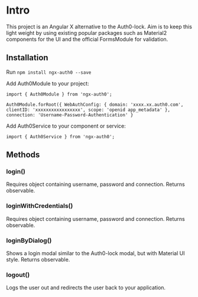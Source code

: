 # Intro

This project is an Angular X alternative to the Auth0-lock. Aim is to keep this light weight by using existing popular packages such as Material2 components for the UI and the official FormsModule for validation.

## Installation

Run `npm install ngx-auth0 --save`

Add Auth0Module to your project:

`import { Auth0Module } from 'ngx-auth0';`

`Auth0Module.forRoot({
    WebAuthConfig: {
        domain: 'xxxx.xx.auth0.com',
        clientID: 'xxxxxxxxxxxxxxxxx',
        scope: 'openid app_metadata'
    },
    connection: 'Username-Password-Authentication'
}`

Add Auth0Service to your component or service:

`import { Auth0Service } from 'ngx-auth0';`

## Methods

### login()

Requires object containing username, password and connection. Returns observable.

### loginWithCredentials()

Requires object containing username, password and connection. Returns observable.

### loginByDialog()

Shows a login modal similar to the Auth0-lock modal, but with Material UI style. Returns observable.

### logout()

Logs the user out and redirects the user back to your application.
